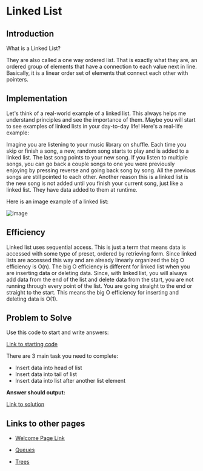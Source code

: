 # Linked List
## Introduction
What is a Linked List?

They are also called a one way ordered list.  That is exactly what they are, an ordered group of elements that have a connection to each value next in line.  Basically, it is a linear order set of elements that connect each other with pointers.
## Implementation
Let's think of a real-world example of a linked list.  This always helps me understand principles and see the importance of them.  Maybe you will start to see examples of linked lists in your day-to-day life!  Here's a real-life example:

Imagine you are listening to your music library on shuffle.  Each time you skip or finish a song, a new, random song starts to play and is added to a linked list.  The last song points to your new song.  If you listen to multiple songs, you can go back a couple songs to one you were previously enjoying by pressing reverse and going back song by song.  All the previous songs are still pointed to each other.  Another reason this is a linked list is the new song is not added until you finish your current song, just like a linked list.  They have data added to them at runtime.  

Here is an image example of a linked list:

![image](https://user-images.githubusercontent.com/97404870/178087458-414074c7-791b-4057-b27e-dcc7448bc061.png)


## Efficiency
Linked list uses sequential access.  This is just a term that means data is accessed with some type of preset, ordered by retrieving form.  Since linked lists are accessed this way and are already linearly organized the big O efficiency is O(n).  The big O efficiency is different for linked list when you are inserting data or deleting data.  Since, with linked list, you will always add data from the end of the list and delete data from the start, you are not running through every point of the list.  You are going straight to the end or straight to the start.  This means the big O efficiency for inserting and deleting data is O(1).


## Problem to Solve

Use this code to start and write answers:

[Link to starting code](https://github.com/jakesoulier/DataStructuresProj/blob/main/linkedLists.py)

There are 3 main task you need to complete:

* Insert data into head of list
* Insert data into tail of list
* Insert data into list after another list element

**Answer should output:**


[Link to solution](https://github.com/jakesoulier/DataStructuresProj/blob/main/linkedList-solution.py)


## Links to other pages

* [Welcome Page Link](https://github.com/jakesoulier/DataStructuresProj/blob/main/0-welcome.md)

* [Queues](https://github.com/jakesoulier/DataStructuresProj/blob/main/1-Queues.md)

* [Trees](https://github.com/jakesoulier/DataStructuresProj/blob/main/3-Trees.md)


